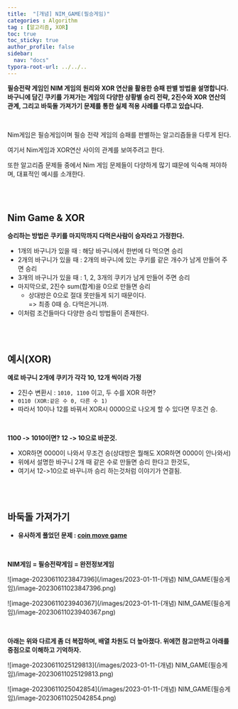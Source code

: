 ```yaml
---
title:  "[개념] NIM_GAME(필승게임)"
categories : Algorithm
tag : [알고리즘, XOR]
toc: true
toc_sticky: true
author_profile: false
sidebar:
  nav: "docs"
typora-root-url: ../../..
---
```




**필승전략 게임인 NIM 게임의 원리와 XOR 연산을 활용한 승패 판별 방법을 설명합니다. 바구니에 담긴 쿠키를 가져가는 게임의 다양한 상황별 승리 전략, 2진수와 XOR 연산의 관계, 그리고 바둑돌 가져가기 문제를 통한 실제 적용 사례를 다루고 있습니다.**

<br>

Nim게임은 필승게임이며 필승 전략 게임의 승패를 판별하는 알고리즘들을 다루게 된다.

여기서 Nim게임과 XOR연산 사이의 관계를 보여주려고 한다.

또한 알고리즘 문제들 중에서 Nim 게임 문제들이 다양하게 많기 떄문에 익숙해 져야하며, 대표적인 예시를 소개한다.

<br><br>

## Nim Game & XOR

**승리하는 방법은 쿠키를 마지막까지 다먹은사람이 승자라고 가정한다.**

* 1개의 바구니가 있을 때 : 해당 바구니에서 한번에 다 먹으면 승리
* 2개의 바구니가 있을 때 : 2개의 바구니에 있는 쿠키를 같은 개수가 남게 만들어 주면 승리
* 3개의 바구니가 있을 때 : 1, 2, 3개의 쿠키가 남게 만들어 주면 승리
* 마지막으로, 2진수 sum(합계)을 0으로 만들면 승리
  * 상대방은 0으로 절대 못만들게 되기 때문이다.  
    => 최종 0때 승. 다먹은거니까.
* 이처럼 조건들마다 다양한 승리 방법들이 존재한다.

<br><br>

## 예시(XOR)

**예로 바구니 2개에 쿠키가 각각 10, 12개 씩이라 가정**   

* 2진수 변환시 : `1010, 1100` 이고, 두 수를 XOR 하면? 
* `0110 (XOR:같은 수 0, 다른 수 1)`
* 따라서 10이나 12를 바꿔서 XOR시 0000으로 나오게 할 수 있다면 무조건 승.   

<br>

**1100 -> 1010이면? 12 -> 10으로 바꾼것.** 

* XOR하면 0000이 나와서 무조건 승(상대방은 뭘해도 XOR하면 0000이 안나와서) 
* 위에서 설명한 바구니 2개 때 같은 수로 만들면 승리 한다고 한것도, 
* 여기서 12->10으로 바꾸니까 승리 하는것처럼 이야기가 연결됨.

<br><br>

## 바둑돌 가져가기

* **유사하게 풀었던 문제 : [coin move game](https://bh946.github.io/algorithmtest/(%EC%88%98%EC%97%85)Coin-Move-Game/)**

<br>

**NIM게임 = 필승전략게임 = 완전정보게임**

![image-20230611023847396](/images/2023-01-11-(개념) NIM_GAME(필승게임)/image-20230611023847396.png)  

![image-20230611023940367](/images/2023-01-11-(개념) NIM_GAME(필승게임)/image-20230611023940367.png) 

<br>

**아래는 위와 다르게 좀 더 복잡하며, 배열 차원도 더 높아졌다. 위에껀 참고만하고 아래를 중점으로 이해하고 기억하자.**

![image-20230611025129813](/images/2023-01-11-(개념) NIM_GAME(필승게임)/image-20230611025129813.png) 

![image-20230611025042854](/images/2023-01-11-(개념) NIM_GAME(필승게임)/image-20230611025042854.png)  

